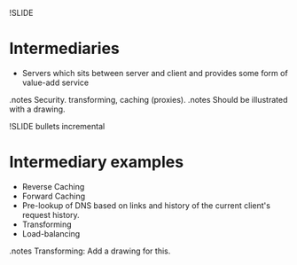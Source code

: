 !SLIDE
# Intermediaries #
* Servers which sits between server and client and provides some form of value-add service

.notes Security. transforming, caching (proxies).
.notes Should be illustrated with a drawing.

!SLIDE bullets incremental
# Intermediary examples #
* Reverse Caching
* Forward Caching
* Pre-lookup of DNS based on links and history of the current client's request history.
* Transforming
* Load-balancing

.notes Transforming: Add a drawing for this.